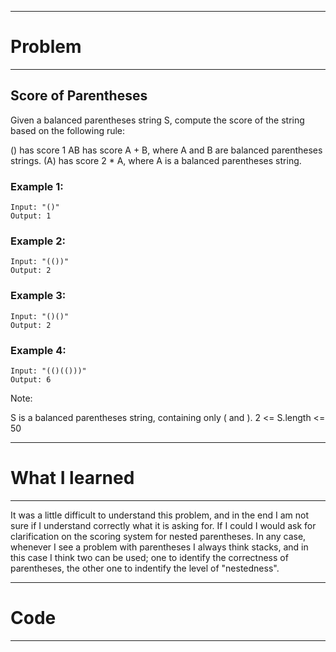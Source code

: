 ***
# Problem
***

## Score of Parentheses

Given a balanced parentheses string S, compute the score of the string based on the following rule:

() has score 1
AB has score A + B, where A and B are balanced parentheses strings.
(A) has score 2 * A, where A is a balanced parentheses string.
 

### Example 1:

    Input: "()"
    Output: 1

### Example 2:

    Input: "(())"
    Output: 2

### Example 3:

    Input: "()()"
    Output: 2

### Example 4:

    Input: "(()(()))"
    Output: 6
 

Note:

S is a balanced parentheses string, containing only ( and ).
2 <= S.length <= 50


***
# What I learned
***
It was a little difficult to understand this problem, and in the end I am not sure if I understand correctly what it is asking for. If I could I would ask for clarification on the scoring system for nested parentheses. In any case, whenever I see a problem with parentheses I always think stacks, and in this case I think two can be used; one to identify the correctness of parentheses, the other one to indentify the level of "nestedness". 

   
***
# Code
***

```python


                    
```

    

